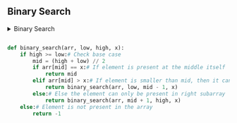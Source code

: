 ## Binary Search

<details>
  <summary>Binary Search</summary>
	
* Define binarysearch func
* Run till high >= low.
* if element is present at mid.
* if arr[mid] > x then call binary search func (arr,low, mid -1, x)
* else call binary search func (arr, mid+1, high,x)
  
</details>

```python

def binary_search(arr, low, high, x):
	if high >= low:# Check base case
		mid = (high + low) // 2
		if arr[mid] == x:# If element is present at the middle itself
			return mid
		elif arr[mid] > x:# If element is smaller than mid, then it can only, be present in left subarray
			return binary_search(arr, low, mid - 1, x)
		else:# Else the element can only be present in right subarray
			return binary_search(arr, mid + 1, high, x)
	else:# Element is not present in the array
		return -1

```


